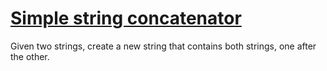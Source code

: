 # [Simple string concatenator](https://www.codewars.com/kata/simple-string-concatenator "https://www.codewars.com/kata/5898e58b344b2ef14d0000e4")

Given two strings, create a new string that contains both strings, one after the other.